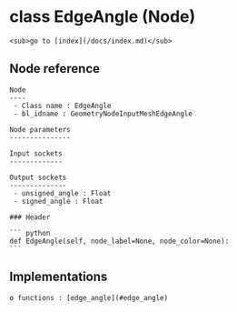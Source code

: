# class EdgeAngle (Node)

    <sub>go to [index](/docs/index.md)</sub>
    
## Node reference

    Node
    ----
     - Class name : EdgeAngle
     - bl_idname : GeometryNodeInputMeshEdgeAngle
    
    Node parameters
    ---------------
    
    Input sockets
    -------------
    
    Output sockets
    --------------
     - unsigned_angle : Float
     - signed_angle : Float
    
    ### Header

    ``` python
    def EdgeAngle(self, node_label=None, node_color=None):
    ```
    
## Implementations

    o functions : [edge_angle](#edge_angle)
    
    
